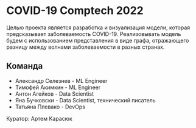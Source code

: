 # COVID-19 Comptech 2022
Целью проекта является разработка и визуализация модели, которая предсказывает заболеваемость COVID-19. Реализовывать модель будем с использованием представления в виде графа, отражающего разницу между волнами заболеваемости в разных странах. 
## Команда
- Александр Селезнев - ML Engineer
- Тимофей Акимкин - ML Engineer
- Антон Агейков - Data Scientist
- Яна Бучковски - Data Scientist, технический писатель
- Татьяна Плевако - DevOps

Куратор: Артем Карасюк
